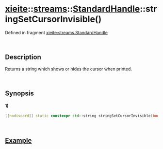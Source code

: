 # [xieite](../../../../../xieite.md)\:\:[streams](../../../../../streams.md)\:\:[StandardHandle](../../../standard_handle.md)\:\:stringSetCursorInvisible\(\)
Defined in fragment [xieite:streams.StandardHandle](../../../../../../src/streams/standard_handle.cpp)

&nbsp;

## Description
Returns a string which shows or hides the cursor when printed.

&nbsp;

## Synopsis
#### 1)
```cpp
[[nodiscard]] static constexpr std::string stringSetCursorInvisible(bool value) noexcept;
```

&nbsp;

## [Example](./set_cursor_invisible.md#Example)
